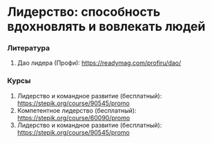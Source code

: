# Лидерство: способность вдохновлять и вовлекать людей

### Литература
1. Дао лидера (Профи): https://readymag.com/profiru/dao/

### Курсы
1. Лидерство и командное развитие (бесплатный): https://stepik.org/course/90545/promo
2. Компетентное лидерство (бесплатный): https://stepik.org/course/60090/promo
3. Лидерство и командное развитие (бесплатный): https://stepik.org/course/90545/promo
